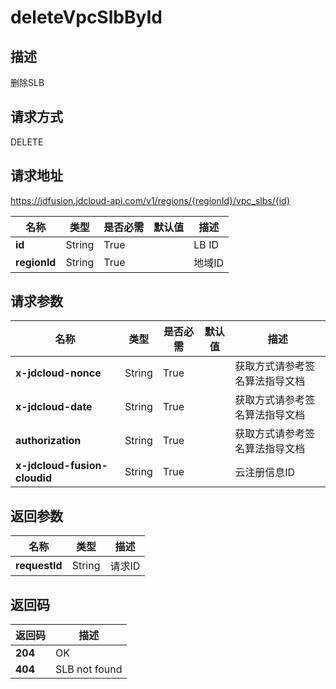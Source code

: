 # deleteVpcSlbById


## 描述
删除SLB

## 请求方式
DELETE

## 请求地址
https://jdfusion.jdcloud-api.com/v1/regions/{regionId}/vpc_slbs/{id}

|名称|类型|是否必需|默认值|描述|
|---|---|---|---|---|
|**id**|String|True| |LB ID|
|**regionId**|String|True| |地域ID|

## 请求参数
|名称|类型|是否必需|默认值|描述|
|---|---|---|---|---|
|**x-jdcloud-nonce**|String|True| |获取方式请参考签名算法指导文档|
|**x-jdcloud-date**|String|True| |获取方式请参考签名算法指导文档|
|**authorization**|String|True| |获取方式请参考签名算法指导文档|
|**x-jdcloud-fusion-cloudid**|String|True| |云注册信息ID|


## 返回参数
|名称|类型|描述|
|---|---|---|
|**requestId**|String|请求ID|


## 返回码
|返回码|描述|
|---|---|
|**204**|OK|
|**404**|SLB not found|

